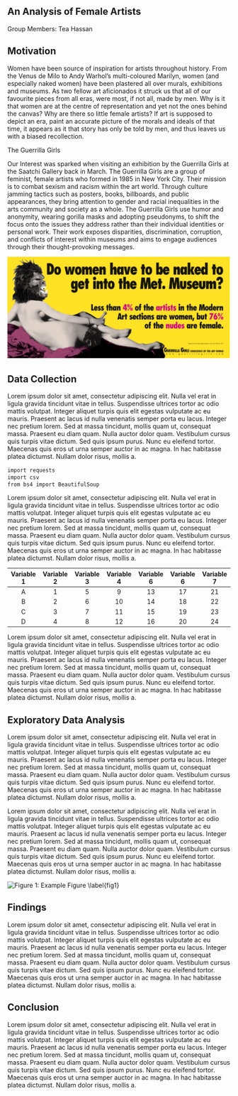 ## An Analysis of Female Artists

Group Members: Tea Hassan

## Motivation

Women have been source of inspiration for artists throughout history. From the Venus de Milo to Andy Warhol’s multi-coloured Marilyn, women (and especially naked women) have been plastered all over murals, exhibitions and museums. As two fellow art aficionados it struck us that all of our favourite pieces from all eras, were most, if not all, made by men. Why is it that women are at the centre of representation and yet not the ones behind the canvas? Why are there so little female artists? If art is supposed to depict an era, paint an accurate picture of the morals and ideals of that time, it appears as it that story has only be told by men, and thus leaves us with a biased recollection.

The Guerrilla Girls 
 
Our Interest was sparked when visiting an exhibition by the Guerrilla Girls at the Saatchi Gallery back in March. The Guerrilla Girls are a group of feminist, female artists who formed in 1985 in New York City. Their mission is to combat sexism and racism within the art world. Through culture jamming tactics such as posters, books, billboards, and public appearances, they bring attention to gender and racial inequalities in the arts community and society as a whole. The Guerrilla Girls use humor and anonymity, wearing gorilla masks and adopting pseudonyms, to shift the focus onto the issues they address rather than their individual identities or personal work. Their work exposes disparities, discrimination, corruption, and conflicts of interest within museums and aims to engage audiences through their thought-provoking messages.

![Figure 1: Guerilla Girls Poster (Source: The Guerilla Girls, 2012)  \label{fig1}](./figs/ggposter.png)

## Data Collection

Lorem ipsum dolor sit amet, consectetur adipiscing elit. Nulla vel erat in ligula gravida tincidunt vitae in tellus. Suspendisse ultrices tortor ac odio mattis volutpat. Integer aliquet turpis quis elit egestas vulputate ac eu mauris. Praesent ac lacus id nulla venenatis semper porta eu lacus. Integer nec pretium lorem. Sed at massa tincidunt, mollis quam ut, consequat massa. Praesent eu diam quam. Nulla auctor dolor quam. Vestibulum cursus quis turpis vitae dictum. Sed quis ipsum purus. Nunc eu eleifend tortor. Maecenas quis eros ut urna semper auctor in ac magna. In hac habitasse platea dictumst. Nullam dolor risus, mollis a.

```Python3
import requests
import csv
from bs4 import BeautifulSoup
```

Lorem ipsum dolor sit amet, consectetur adipiscing elit. Nulla vel erat in ligula gravida tincidunt vitae in tellus. Suspendisse ultrices tortor ac odio mattis volutpat. Integer aliquet turpis quis elit egestas vulputate ac eu mauris. Praesent ac lacus id nulla venenatis semper porta eu lacus. Integer nec pretium lorem. Sed at massa tincidunt, mollis quam ut, consequat massa. Praesent eu diam quam. Nulla auctor dolor quam. Vestibulum cursus quis turpis vitae dictum. Sed quis ipsum purus. Nunc eu eleifend tortor. Maecenas quis eros ut urna semper auctor in ac magna. In hac habitasse platea dictumst. Nullam dolor risus, mollis a.

|  Variable 1    | Variable 2  |  Variable 3  | Variable 4   | Variable 6    |  Variable 6             |       Variable 7     | 
|:--------------:|:-----------:|:------------:|:------------:|:-------------:|:-----------------------:|:--------------------:|
| A              |       1     |      5       |        9     |        13     |          17             |             21       |   
| B              |       2     |      6       |       10     |        14     |          18             |             22       |  
| C              |       3     |      7       |       11     |        15     |          19             |             23       |  
| D              |       4     |      8       |       12     |        16     |          20             |             24       |   

Lorem ipsum dolor sit amet, consectetur adipiscing elit. Nulla vel erat in ligula gravida tincidunt vitae in tellus. Suspendisse ultrices tortor ac odio mattis volutpat. Integer aliquet turpis quis elit egestas vulputate ac eu mauris. Praesent ac lacus id nulla venenatis semper porta eu lacus. Integer nec pretium lorem. Sed at massa tincidunt, mollis quam ut, consequat massa. Praesent eu diam quam. Nulla auctor dolor quam. Vestibulum cursus quis turpis vitae dictum. Sed quis ipsum purus. Nunc eu eleifend tortor. Maecenas quis eros ut urna semper auctor in ac magna. In hac habitasse platea dictumst. Nullam dolor risus, mollis a.

## Exploratory Data Analysis

Lorem ipsum dolor sit amet, consectetur adipiscing elit. Nulla vel erat in ligula gravida tincidunt vitae in tellus. Suspendisse ultrices tortor ac odio mattis volutpat. Integer aliquet turpis quis elit egestas vulputate ac eu mauris. Praesent ac lacus id nulla venenatis semper porta eu lacus. Integer nec pretium lorem. Sed at massa tincidunt, mollis quam ut, consequat massa. Praesent eu diam quam. Nulla auctor dolor quam. Vestibulum cursus quis turpis vitae dictum. Sed quis ipsum purus. Nunc eu eleifend tortor. Maecenas quis eros ut urna semper auctor in ac magna. In hac habitasse platea dictumst. Nullam dolor risus, mollis a.

Lorem ipsum dolor sit amet, consectetur adipiscing elit. Nulla vel erat in ligula gravida tincidunt vitae in tellus. Suspendisse ultrices tortor ac odio mattis volutpat. Integer aliquet turpis quis elit egestas vulputate ac eu mauris. Praesent ac lacus id nulla venenatis semper porta eu lacus. Integer nec pretium lorem. Sed at massa tincidunt, mollis quam ut, consequat massa. Praesent eu diam quam. Nulla auctor dolor quam. Vestibulum cursus quis turpis vitae dictum. Sed quis ipsum purus. Nunc eu eleifend tortor. Maecenas quis eros ut urna semper auctor in ac magna. In hac habitasse platea dictumst. Nullam dolor risus, mollis a.

![Figure 1: Example Figure \label{fig1}](./figs/boxplots.png)


## Findings

Lorem ipsum dolor sit amet, consectetur adipiscing elit. Nulla vel erat in ligula gravida tincidunt vitae in tellus. Suspendisse ultrices tortor ac odio mattis volutpat. Integer aliquet turpis quis elit egestas vulputate ac eu mauris. Praesent ac lacus id nulla venenatis semper porta eu lacus. Integer nec pretium lorem. Sed at massa tincidunt, mollis quam ut, consequat massa. Praesent eu diam quam. Nulla auctor dolor quam. Vestibulum cursus quis turpis vitae dictum. Sed quis ipsum purus. Nunc eu eleifend tortor. Maecenas quis eros ut urna semper auctor in ac magna. In hac habitasse platea dictumst. Nullam dolor risus, mollis a.

## Conclusion

Lorem ipsum dolor sit amet, consectetur adipiscing elit. Nulla vel erat in ligula gravida tincidunt vitae in tellus. Suspendisse ultrices tortor ac odio mattis volutpat. Integer aliquet turpis quis elit egestas vulputate ac eu mauris. Praesent ac lacus id nulla venenatis semper porta eu lacus. Integer nec pretium lorem. Sed at massa tincidunt, mollis quam ut, consequat massa. Praesent eu diam quam. Nulla auctor dolor quam. Vestibulum cursus quis turpis vitae dictum. Sed quis ipsum purus. Nunc eu eleifend tortor. Maecenas quis eros ut urna semper auctor in ac magna. In hac habitasse platea dictumst. Nullam dolor risus, mollis a.
